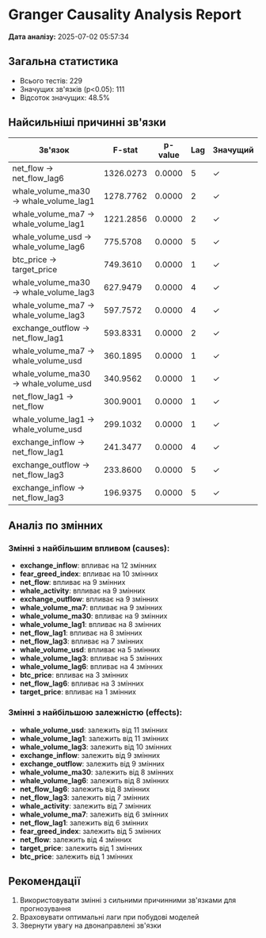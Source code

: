 # Granger Causality Analysis Report

**Дата аналізу:** 2025-07-02 05:57:34

## Загальна статистика
- Всього тестів: 229
- Значущих зв'язків (p<0.05): 111
- Відсоток значущих: 48.5%

## Найсильніші причинні зв'язки

| Зв'язок | F-stat | p-value | Lag | Значущий |
|---------|--------|---------|-----|----------|
| net_flow → net_flow_lag6 | 1326.0273 | 0.0000 | 5 | ✓ |
| whale_volume_ma30 → whale_volume_lag1 | 1278.7762 | 0.0000 | 2 | ✓ |
| whale_volume_ma7 → whale_volume_lag1 | 1221.2856 | 0.0000 | 2 | ✓ |
| whale_volume_usd → whale_volume_lag6 | 775.5708 | 0.0000 | 5 | ✓ |
| btc_price → target_price | 749.3610 | 0.0000 | 1 | ✓ |
| whale_volume_ma30 → whale_volume_lag3 | 627.9479 | 0.0000 | 4 | ✓ |
| whale_volume_ma7 → whale_volume_lag3 | 597.7572 | 0.0000 | 4 | ✓ |
| exchange_outflow → net_flow_lag1 | 593.8331 | 0.0000 | 2 | ✓ |
| whale_volume_ma7 → whale_volume_usd | 360.1895 | 0.0000 | 1 | ✓ |
| whale_volume_ma30 → whale_volume_usd | 340.9562 | 0.0000 | 1 | ✓ |
| net_flow_lag1 → net_flow | 300.9001 | 0.0000 | 1 | ✓ |
| whale_volume_lag1 → whale_volume_usd | 299.1032 | 0.0000 | 1 | ✓ |
| exchange_inflow → net_flow_lag1 | 241.3477 | 0.0000 | 4 | ✓ |
| exchange_outflow → net_flow_lag3 | 233.8600 | 0.0000 | 5 | ✓ |
| exchange_inflow → net_flow_lag3 | 196.9375 | 0.0000 | 5 | ✓ |

## Аналіз по змінних

### Змінні з найбільшим впливом (causes):
- **exchange_inflow**: впливає на 12 змінних
- **fear_greed_index**: впливає на 10 змінних
- **net_flow**: впливає на 9 змінних
- **whale_activity**: впливає на 9 змінних
- **exchange_outflow**: впливає на 9 змінних
- **whale_volume_ma7**: впливає на 9 змінних
- **whale_volume_ma30**: впливає на 9 змінних
- **whale_volume_lag1**: впливає на 8 змінних
- **net_flow_lag1**: впливає на 8 змінних
- **net_flow_lag3**: впливає на 7 змінних
- **whale_volume_usd**: впливає на 5 змінних
- **whale_volume_lag3**: впливає на 5 змінних
- **whale_volume_lag6**: впливає на 4 змінних
- **btc_price**: впливає на 3 змінних
- **net_flow_lag6**: впливає на 3 змінних
- **target_price**: впливає на 1 змінних

### Змінні з найбільшою залежністю (effects):
- **whale_volume_usd**: залежить від 11 змінних
- **whale_volume_lag1**: залежить від 11 змінних
- **whale_volume_lag3**: залежить від 10 змінних
- **exchange_inflow**: залежить від 9 змінних
- **exchange_outflow**: залежить від 9 змінних
- **whale_volume_ma30**: залежить від 8 змінних
- **whale_volume_lag6**: залежить від 8 змінних
- **net_flow_lag6**: залежить від 8 змінних
- **net_flow_lag3**: залежить від 7 змінних
- **whale_activity**: залежить від 7 змінних
- **whale_volume_ma7**: залежить від 6 змінних
- **net_flow_lag1**: залежить від 6 змінних
- **fear_greed_index**: залежить від 5 змінних
- **net_flow**: залежить від 4 змінних
- **target_price**: залежить від 1 змінних
- **btc_price**: залежить від 1 змінних

## Рекомендації
1. Використовувати змінні з сильними причинними зв'язками для прогнозування
2. Враховувати оптимальні лаги при побудові моделей
3. Звернути увагу на двонаправлені зв'язки
